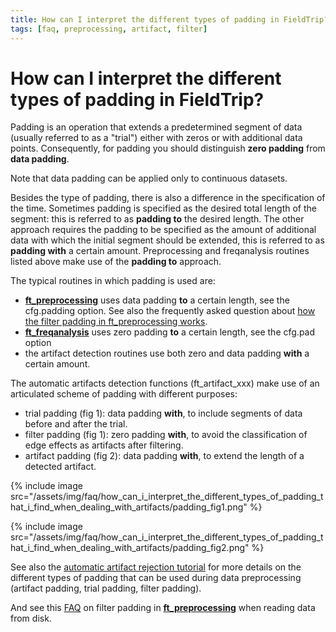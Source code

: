 ```yaml
---
title: How can I interpret the different types of padding in FieldTrip?
tags: [faq, preprocessing, artifact, filter]
---
```


# How can I interpret the different types of padding in FieldTrip?

Padding is an operation that extends a predetermined segment of data (usually referred to as a "trial") either with zeros or with additional data points. Consequently, for padding you should distinguish **zero padding** from **data padding**.

Note that data padding can be applied only to continuous datasets.

Besides the type of padding, there is also a difference in the specification of the time. Sometimes padding is specified as the desired total length of the segment: this is referred to as **padding to** the desired length. The other approach requires the padding to be specified as the amount of additional data with which the initial segment should be extended, this is referred to as **padding with** a certain amount. Preprocessing and freqanalysis routines listed above make use of the **padding to** approach.

The typical routines in which padding is used are:

- **[ft_preprocessing](https://github.com/fieldtrip/fieldtrip/blob/release/ft_preprocessing.m)** uses data padding **to** a certain length, see the cfg.padding option. See also the frequently asked question about [how the filter padding in ft_preprocessing works](/faq/how_does_the_filter_padding_in_preprocessing_work).
- **[ft_freqanalysis](https://github.com/fieldtrip/fieldtrip/blob/release/ft_freqanalysis.m)** uses zero padding **to** a certain length, see the cfg.pad option
- the artifact detection routines use both zero and data padding **with** a certain amount.

The automatic artifacts detection functions (ft_artifact_xxx) make use of an articulated scheme of padding with different purposes:

- trial padding (fig 1): data padding **with**, to include segments of data before and after the trial.
- filter padding (fig 1): zero padding **with**, to avoid the classification of edge effects as artifacts after filtering.
- artifact padding (fig 2): data padding **with**, to extend the length of a detected artifact.

{% include image src="/assets/img/faq/how_can_i_interpret_the_different_types_of_padding_that_i_find_when_dealing_with_artifacts/padding_fig1.png" %}

{% include image src="/assets/img/faq/how_can_i_interpret_the_different_types_of_padding_that_i_find_when_dealing_with_artifacts/padding_fig2.png" %}

See also the [automatic artifact rejection tutorial](http://fieldtrip.fcdonders.nl/tutorial/automatic_artifact_rejection) for more details on the different types of padding that can be used during data preprocessing (artifact padding, trial padding, filter padding).

And see this [FAQ](/faq/how_does_the_filter_padding_in_preprocessing_work) on filter padding in **[ft_preprocessing](https://github.com/fieldtrip/fieldtrip/blob/release/ft_preprocessing.m)** when reading data from disk.
